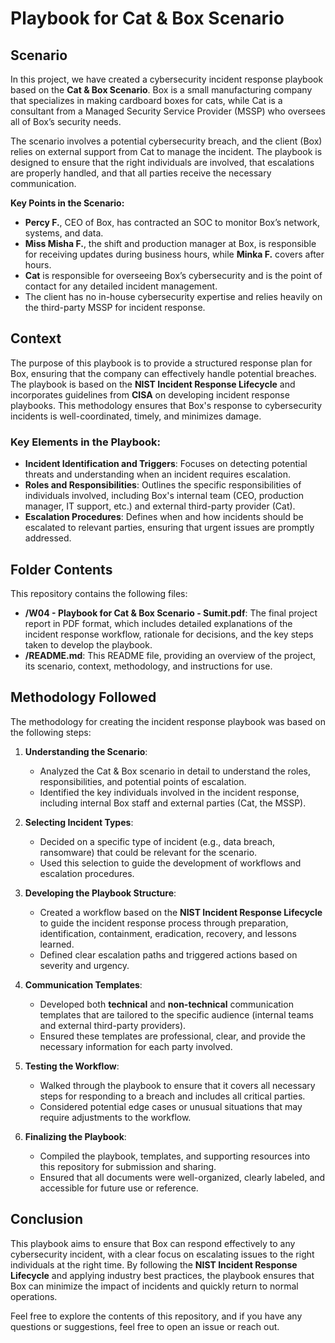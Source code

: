 # Playbook for Cat & Box Scenario

## Scenario

In this project, we have created a cybersecurity incident response playbook based on the **Cat & Box Scenario**. Box is a small manufacturing company that specializes in making cardboard boxes for cats, while Cat is a consultant from a Managed Security Service Provider (MSSP) who oversees all of Box’s security needs. 

The scenario involves a potential cybersecurity breach, and the client (Box) relies on external support from Cat to manage the incident. The playbook is designed to ensure that the right individuals are involved, that escalations are properly handled, and that all parties receive the necessary communication.

**Key Points in the Scenario:**
- **Percy F.**, CEO of Box, has contracted an SOC to monitor Box’s network, systems, and data.
- **Miss Misha F.**, the shift and production manager at Box, is responsible for receiving updates during business hours, while **Minka F.** covers after hours.
- **Cat** is responsible for overseeing Box’s cybersecurity and is the point of contact for any detailed incident management.
- The client has no in-house cybersecurity expertise and relies heavily on the third-party MSSP for incident response.

## Context

The purpose of this playbook is to provide a structured response plan for Box, ensuring that the company can effectively handle potential breaches. The playbook is based on the **NIST Incident Response Lifecycle** and incorporates guidelines from **CISA** on developing incident response playbooks. This methodology ensures that Box's response to cybersecurity incidents is well-coordinated, timely, and minimizes damage.

### Key Elements in the Playbook:
- **Incident Identification and Triggers**: Focuses on detecting potential threats and understanding when an incident requires escalation.
- **Roles and Responsibilities**: Outlines the specific responsibilities of individuals involved, including Box's internal team (CEO, production manager, IT support, etc.) and external third-party provider (Cat).
- **Escalation Procedures**: Defines when and how incidents should be escalated to relevant parties, ensuring that urgent issues are promptly addressed.

## Folder Contents

This repository contains the following files:

- **/W04 - Playbook for Cat & Box Scenario - Sumit.pdf**: The final project report in PDF format, which includes detailed explanations of the incident response workflow, rationale for decisions, and the key steps taken to develop the playbook.
- **/README.md**: This README file, providing an overview of the project, its scenario, context, methodology, and instructions for use.


## Methodology Followed

The methodology for creating the incident response playbook was based on the following steps:

1. **Understanding the Scenario**: 
   - Analyzed the Cat & Box scenario in detail to understand the roles, responsibilities, and potential points of escalation.
   - Identified the key individuals involved in the incident response, including internal Box staff and external parties (Cat, the MSSP).

2. **Selecting Incident Types**: 
   - Decided on a specific type of incident (e.g., data breach, ransomware) that could be relevant for the scenario.
   - Used this selection to guide the development of workflows and escalation procedures.

3. **Developing the Playbook Structure**:
   - Created a workflow based on the **NIST Incident Response Lifecycle** to guide the incident response process through preparation, identification, containment, eradication, recovery, and lessons learned.
   - Defined clear escalation paths and triggered actions based on severity and urgency.

4. **Communication Templates**:
   - Developed both **technical** and **non-technical** communication templates that are tailored to the specific audience (internal teams and external third-party providers).
   - Ensured these templates are professional, clear, and provide the necessary information for each party involved.

5. **Testing the Workflow**: 
   - Walked through the playbook to ensure that it covers all necessary steps for responding to a breach and includes all critical parties.
   - Considered potential edge cases or unusual situations that may require adjustments to the workflow.

6. **Finalizing the Playbook**:
   - Compiled the playbook, templates, and supporting resources into this repository for submission and sharing.
   - Ensured that all documents were well-organized, clearly labeled, and accessible for future use or reference.

## Conclusion

This playbook aims to ensure that Box can respond effectively to any cybersecurity incident, with a clear focus on escalating issues to the right individuals at the right time. By following the **NIST Incident Response Lifecycle** and applying industry best practices, the playbook ensures that Box can minimize the impact of incidents and quickly return to normal operations.

Feel free to explore the contents of this repository, and if you have any questions or suggestions, feel free to open an issue or reach out.

